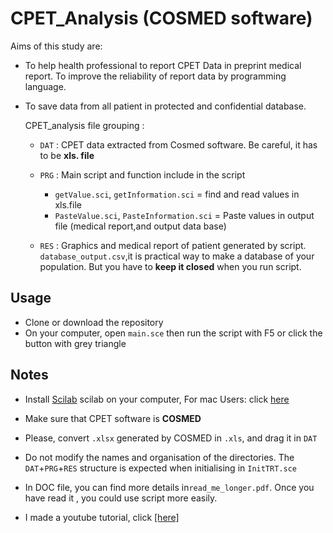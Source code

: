
# CPET_Analysis (COSMED software)

Aims of this study are:

* To help health professional to report CPET Data in preprint medical report. To improve the        reliability of report data by programming language.
  
* To save data from all patient in protected and confidential database.
	
	CPET_analysis file grouping : 
	
	* `DAT` : CPET data extracted from Cosmed software. Be careful, it has to be **xls. file**
	* `PRG` : Main script and function include in the script 
      + `getValue.sci`, `getInformation.sci` = find and read values in xls.file
      + `PasteValue.sci`, `PasteInformation.sci` = Paste values in output file (medical report,and output data base)
      
	* `RES` : Graphics and medical report of patient generated by script.
	       `database_output.csv`,it is practical way to make a database of your population. But you have to **keep it closed** when you run script. 
	      
## Usage

* Clone or download the repository
* On your computer, open `main.sce` then run the script with F5 or click the button with grey triangle
	  
## Notes 
	  
* Install [Scilab](https://www.scilab.org) scilab on your computer, For mac Users: click [here](https://www.utc.fr/~mottelet/scilab_for_macOS.html)

* Make sure that CPET software is **COSMED**

* Please, convert `.xlsx` generated by COSMED in `.xls`, and drag it in `DAT`

* Do not modify the names and organisation of the directories.
  The `DAT`+`PRG`+`RES` structure is expected when initialising in `InitTRT.sce`
  
* In DOC file, you can find more details in`read_me_longer.pdf`. Once you have read it , you could use script more easily.

* I made a youtube tutorial, click [[here]](https://youtu.be/T9ShSF8CeLk)      
